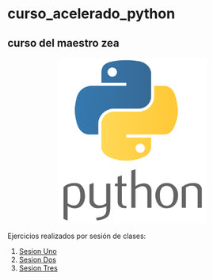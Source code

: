 # curso_acelerado_python
## curso del maestro zea
<p align="center">
<img src="logopython.png" width="300">
</p>
Ejercicios realizados por sesión de clases:

1. [Sesion Uno](/sesion1/) 
2. [Sesion Dos](/sesion2/) 
3. [Sesion Tres](/sesion3/) 
